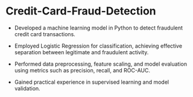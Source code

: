 # Credit-Card-Fraud-Detection
- Developed a machine learning model in Python to detect fraudulent credit card transactions.

- Employed Logistic Regression for classification, achieving effective separation between legitimate and fraudulent activity.

- Performed data preprocessing, feature scaling, and model evaluation using metrics such as precision, recall, and ROC-AUC.

- Gained practical experience in supervised learning and model validation.
